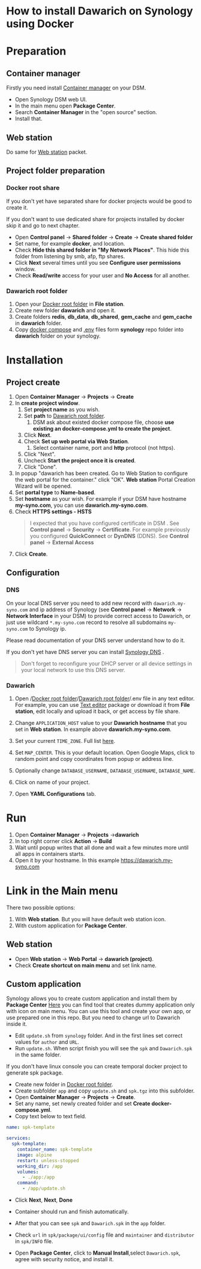 # How to install Dawarich on Synology using Docker

# Preparation

## Container manager
Firstly you need install [Container manager](https://www.synology.com/en-global/dsm/feature/container-manager) on your DSM.

- Open Synology DSM web UI.
- In the main menu open **Package Center**.
- Search **Container Manager** in the "open source" section.
- Install that.

## Web station
Do same for [Web station](https://www.synology.com/en-global/dsm/packages/WebStation) packet.

## Project folder preparation

### Docker root share
If you don't yet have separated share for docker projects would be good to create it.

If you don't want to use dedicated share for projects installed by docker skip it and go to next chapter.

- Open **Control panel** -> **Shared folder** -> **Create** -> **Create shared folder**
- Set name, for example **docker**, and location.
- Check **Hide this shared folder in "My Network Places"**. This hide this folder from listening by smb, afp, ftp shares.
- Click **Next** several times until you see **Configure user permissions** window.
- Check **Read/write** access for your user and **No Access** for all another.

### Dawarich root folder
1. Open your [Docker root folder](#docker-root-share) in **File station**.
2. Create new folder **dawarich** and open it.
3. Create folders **redis**, **db_data**, **db_shared**, **gem_cache** and **gem_cache** in **dawarich** folder.
4. Copy [docker compose](synology/docker-compose.yml) and [.env](synology/.env) files form **synology** repo folder into **dawarich** folder on your synology.

# Installation

## Project create
1. Open **Container Manager** -> **Projects** -> **Create**
2. In **create project window**.
   1. Set **project name** as you wish.
   2. Set **path** to [Dawarich root folder](#dawarich-root-folder).
      1. DSM ask about existed docker compose file, choose **use existing an docker-compose.yml to create the project**.
   3. Click **Next**.
   4. Check **Set up web portal via Web Station**.
      1. Select container name, port and **http** protocol (not https).
   5. Click "Next".
   6. Uncheck **Start the project once it is created**.
   7. Click "Done".
3. In popup "dawarich has been created. Go to Web Station to configure the web portal for the container." click "OK". **Web station** Portal Creation Wizard will be opened.
4. Set **portal type** to  **Name-based**.
5. Set **hostname** as your wish. For example if your DSM have hostname **my-syno.com**, you can use **dawarich.my-syno.com**.
6. Check **HTTPS settings - HSTS**
   >I expected that you have configured certificate in DSM . See **Control panel** -> **Security** -> **Certificate**. For example previously you configured **QuickConnect** or **DynDNS** (DDNS). See **Control panel** -> **External Access**
7. Click **Create**.

## Configuration
### DNS
On your local DNS server you need to add new record with `dawarich.my-syno.com` and ip address of Synology (see **Control panel** -> **Network** -> **Network Interface** in your DSM) to provide correct access to Dawarich, or just use wildcard `*.my-syno.com` record to resolve all subdomains `my-syno.com` to Synology ip.

Please read documentation of your DNS server understand how to do it.

If you don't yet have DNS server you can install [Synology DNS](https://www.synology.com/en-global/dsm/packages/DNSServer) .
>Don't forget to reconfigure your DHCP server or all device settings in your local network to use this DNS server.

### Dawarich
1. Open /[Docker root folder](#docker-root-share)/[Dawarich root folder](#dawarich-root-folder)/.env file in any text editor. For example, you can use [Text editor](https://www.synology.com/en-global/dsm/packages/TextEditor) package or download it from **File station**, edit locally and upload it back, or get access by file share.
2. Change `APPLICATION_HOST` value to your **Dawarich hostname** that you set in **Web station**. In example above **dawarich.my-syno.com**.
3. Set your current `TIME_ZONE`. Full list [here](https://github.com/Freika/dawarich/issues/27#issuecomment-2094721396).
4. Set `MAP_CENTER`. This is your default location. Open Google Maps, click to random point and copy coordinates from popup or address line.
5. Optionally change `DATABASE_USERNAME`, `DATABASE_USERNAME`, `DATABASE_NAME`.

6. Click on name of your project.
7. Open **YAML Configurations** tab.

# Run
1. Open  **Container Manager** -> **Projects** ->**dawarich**
2. In top right corner click **Action** -> **Build**
3. Wait until popup writes that all done and wait a few minutes more until all apps in containers starts.
4. Open it by your hostname. In this example https://dawarich.my-syno.com

# Link in the Main menu
There two possible options:
1. With **Web station**. But you will have default web station icon.
2. With custom application for **Package Center**.
## Web station
- Open **Web station** -> **Web Portal** -> **dawarich (project)**.
- Check **Create shortcut on main menu** and set link name.

## Custom application
Synology allows you to create custom application and install them by **Package Center**
[Here](https://github.com/vletroye/Mods) you can find tool that creates dummy application only with icon on main menu.
You can use this tool and create your own app, or use prepared one in this repo. But you need to change url to Dawarich inside it.

- Edit `update.sh` from `synology` folder. And in the first lines set correct values for `author` and `URL`.
- Run  `update.sh`. When script finish you will see the `spk` and `Dawarich.spk` in the same folder.

If you don't have linux console you can create temporal docker project to generate spk package.
- Create new folder in [Docker root folder](#docker-root-share).
- Create subfolder `app` and  copy `update.sh` and `spk.tgz` into this subfolder.
- Open **Container Manager** -> **Projects** -> **Create**.
- Set any name, set newly created folder and set **Create docker-compose.yml**.
- Copy text below to text field.
```yaml
name: spk-template

services:
  spk-template:
    container_name: spk-template
    image: alpine
    restart: unless-stopped
    working_dir: /app
    volumes:
      - ./app:/app
    command:
      - /app/update.sh
```
- Click **Next**, **Next**, **Done**
- Container should run and finish automatically.
- After that you can see `spk` and `Dawarich.spk` in the `app` folder.


- Check `url` in `spk/package/ui/config` file and `maintainer` and `distributor` in `spk/INFO` file.
- Open **Package Center**, click to **Manual Install**,select `Dawarich.spk`, agree with security notice, and install it.
